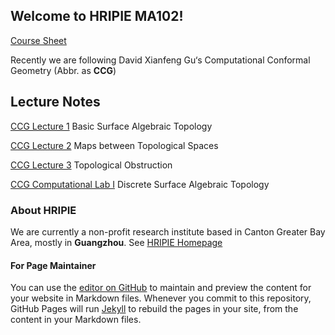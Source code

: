 ## Welcome to HRIPIE MA102! 

[Course Sheet](file/MA102_Course_Sheet.pdf)

Recently we are following David Xianfeng Gu‘s  Computational Conformal Geometry (Abbr. as **CCG**)

## Lecture Notes

[CCG Lecture 1](file/CCG_L1.pdf) Basic Surface Algebraic Topology

[CCG Lecture 2](file/CCG_L2.pdf) Maps between Topological Spaces

[CCG Lecture 3](file/CCG_L3.pdf) Topological Obstruction

[CCG Computational Lab I](file/CCG_Comp_1.pdf) Discrete Surface Algebraic Topology


### About HRIPIE 

We are currently a non-profit research institute based in Canton Greater Bay Area, mostly in **Guangzhou**. 
See [HRIPIE Homepage](https://honzresearch.github.io)

#### For Page Maintainer

You can use the [editor on GitHub](https://github.com/NanFangHong/HRIPIE-MA102/edit/gh-pages/index.md) to maintain and preview the content for your website in Markdown files. Whenever you commit to this repository, GitHub Pages will run [Jekyll](https://jekyllrb.com/) to rebuild the pages in your site, from the content in your Markdown files.
